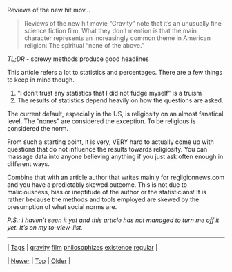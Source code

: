 <!--
title: Reviews of the new hit movie &ldquo;Gravity&rdquo; note that it&rsquo;s an unusually fine science fiction film. What they don&rsquo;t mention is that the main character represents an increasingly common theme in American religion
date: 2020-06-28T15:27:00.178Z
tags: gravity, film, philosophizes, existence, regular
-->


 Reviews of the new hit mov...

<blockquote>
  <p>Reviews of the new hit movie “Gravity” note that it’s an unusually fine science fiction film. What they don’t mention is that the main character represents an increasingly common theme in American religion: The spiritual “none of the above.”</p>
</blockquote>

<p><em>TL;DR</em> - screwy methods produce good headlines</p>

<p>This article refers a lot to statistics and percentages. There are a few things to keep in mind though.</p>

<ol><li>&ldquo;I don&rsquo;t trust any statistics that I did not fudge myself&rdquo; is a truism</li>
<li>The results of statistics depend heavily on how the questions are asked.</li>
</ol><p>The current default, especially in the US, is religiosity on an almost fanatical level. The &ldquo;nones&rdquo; are considered the exception. To be religious is considered the norm.</p>

<p>From such a starting point, it is very, VERY hard to actually come up with questions that do not influence the results towards religiosity. You can massage data into anyone believing anything if you just ask often enough in different ways.</p>

<p>Combine that with an article author that writes mainly for regligionnews.com and you have a predictably skewed outcome. This is not due to maliciousness, bias or ineptitude of the author or the statisticians! It is rather because the methods and tools employed are skewed by the presumption of what social norms are.</p>

<p><em>P.S.: I haven&rsquo;t seen it yet and this article has not managed to turn me off it yet. It&rsquo;s on my to-view-list.</em></p>

<!--BOTTOM-POST-NAVIGATION-->
---

| [Tags](tags.md) | [gravity](tag-gravity.md) [film](tag-film.md) [philosophizes](tag-philosophizes.md) [existence](tag-existence.md) [regular](tag-regular.md) |

| [Newer](63472735230.md) | [Top](index.md) | [Older](63493964178.md) |